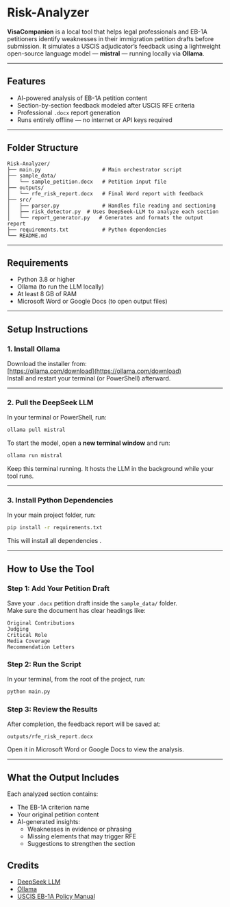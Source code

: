 # Risk-Analyzer


**VisaCompanion** is a local tool that helps legal professionals and EB-1A petitioners identify weaknesses in their immigration petition drafts before submission. It simulates a USCIS adjudicator’s feedback using a lightweight open-source language model — **mistral** — running locally via **Ollama**.

---

## Features

- AI-powered analysis of EB-1A petition content  
- Section-by-section feedback modeled after USCIS RFE criteria  
- Professional `.docx` report generation  
- Runs entirely offline — no internet or API keys required

---

## Folder Structure

```
Risk-Analyzer/
├── main.py                    # Main orchestrator script
├── sample_data/
│   └── sample_petition.docx   # Petition input file 
├── outputs/
│   └── rfe_risk_report.docx   # Final Word report with feedback
├── src/
│   ├── parser.py              # Handles file reading and sectioning
│   ├── risk_detector.py  # Uses DeepSeek-LLM to analyze each section
│   └── report_generator.py   # Generates and formats the output report
├── requirements.txt           # Python dependencies
└── README.md
```

---

## Requirements

- Python 3.8 or higher  
- Ollama (to run the LLM locally)  
- At least 8 GB of RAM  
- Microsoft Word or Google Docs (to open output files)

---

## Setup Instructions

### 1. Install Ollama

Download the installer from:  
[https://ollama.com/download](https://ollama.com/download)  
Install and restart your terminal (or PowerShell) afterward.

---

### 2. Pull the DeepSeek LLM

In your terminal or PowerShell, run:

```bash
ollama pull mistral
```

To start the model, open a **new terminal window** and run:

```bash
ollama run mistral
```

Keep this terminal running. It hosts the LLM in the background while your tool runs.

---

### 3. Install Python Dependencies

In your main project folder, run:

```bash
pip install -r requirements.txt
```

This will install all dependencies .

---

## How to Use the Tool

### Step 1: Add Your Petition Draft

Save your `.docx` petition draft inside the `sample_data/` folder.  
Make sure the document has clear headings like:

```
Original Contributions  
Judging  
Critical Role  
Media Coverage  
Recommendation Letters
```

### Step 2: Run the Script

In your terminal, from the root of the project, run:

```bash
python main.py
```

### Step 3: Review the Results

After completion, the feedback report will be saved at:

```
outputs/rfe_risk_report.docx
```

Open it in Microsoft Word or Google Docs to view the analysis.

---

## What the Output Includes

Each analyzed section contains:

- The EB-1A criterion name  
- Your original petition content  
- AI-generated insights:
  - Weaknesses in evidence or phrasing
  - Missing elements that may trigger RFE
  - Suggestions to strengthen the section


## Credits

- [DeepSeek LLM](https://huggingface.co/deepseek-ai)  
- [Ollama](https://ollama.com/)  
- [USCIS EB-1A Policy Manual](https://www.uscis.gov/policy-manual/volume-6-part-f-chapter-2)
